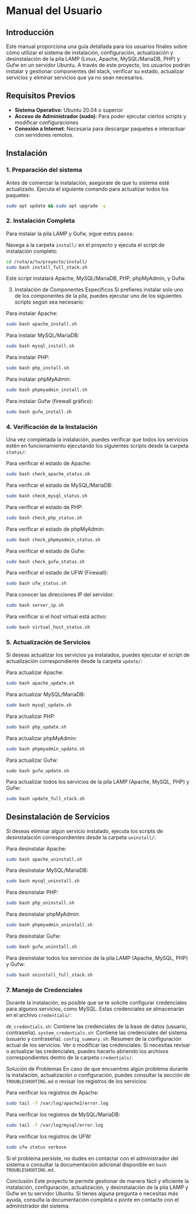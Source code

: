 # Manual del Usuario

## Introducción

Este manual proporciona una guía detallada para los usuarios finales sobre cómo utilizar el sistema de instalación, configuración, actualización y desinstalación de la pila LAMP (Linux, Apache, MySQL/MariaDB, PHP) y Gufw en un servidor Ubuntu.
A través de este proyecto, los usuarios podrán instalar y gestionar componentes del stack, verificar su estado, actualizar servicios y eliminar servicios que ya no sean necesarios.

## Requisitos Previos

- **Sistema Operativo**: Ubuntu 20.04 o superior
- **Acceso de Administrador (sudo)**: Para poder ejecutar ciertos scripts y modificar configuraciones
- **Conexión a Internet**: Necesaria para descargar paquetes e interactuar con servidores remotos.

## Instalación

### 1. Preparación del sistema

Antes de comenzar la instalación, asegúrate de que tu sistema esté actualizado. 
Ejecuta el siguiente comando para actualizar todos los paquetes:

```bash
sudo apt update && sudo apt upgrade -y
```
### 2. Instalación Completa
Para instalar la pila LAMP y Gufw, sigue estos pasos:

Navega a la carpeta ```install/``` en el proyecto y ejecuta el script de instalación completo:
```bash
cd /ruta/a/tu/proyecto/install/
sudo bash install_full_stack.sh
```

Este script instalará Apache, MySQL/MariaDB, PHP, phpMyAdmin, y Gufw.

3. Instalación de Componentes Específicos
Si prefieres instalar solo uno de los componentes de la pila, puedes ejecutar uno de los siguientes scripts según sea necesario:

Para instalar Apache:
```bash
sudo bash apache_install.sh
```
Para instalar MySQL/MariaDB:
```bash
sudo bash mysql_install.sh
```
Para instalar PHP:
```bash
sudo bash php_install.sh
```
Para instalar phpMyAdmin:
```bash
sudo bash phpmyadmin_install.sh
```
Para instalar Gufw (firewall gráfico):
```bash
sudo bash gufw_install.sh
```
### 4. Verificación de la Instalación
Una vez completada la instalación, puedes verificar que todos los servicios estén en funcionamiento ejecutando los siguientes scripts desde la carpeta ```status/```:

Para verificar el estado de Apache:
```bash
sudo bash check_apache_status.sh
```
Para verificar el estado de MySQL/MariaDB:
```bash
sudo bash check_mysql_status.sh
```
Para verificar el estado de PHP:
```bash
sudo bash check_php_status.sh
```
Para verificar el estado de phpMyAdmin:
```bash
sudo bash check_phpmyadmin_status.sh
```
Para verificar el estado de Gufw:
```bash
sudo bash check_gufw_status.sh
```
Para verificar el estado de UFW (Firewall):
```bash
sudo bash ufw_status.sh
```
Para conocer las direcciones IP del servidor:
```bash
sudo bash server_ip.sh
```
Para verificar si el host virtual está activo:
```bash
sudo bash virtual_host_status.sh
```
### 5. Actualización de Servicios
Si deseas actualizar los servicios ya instalados, puedes ejecutar el script de actualización correspondiente desde la carpeta ```update/```:

Para actualizar Apache:
```bash
sudo bash apache_update.sh
```
Para actualizar MySQL/MariaDB:
```bash
sudo bash mysql_update.sh
```
Para actualizar PHP:
```bash
sudo bash php_update.sh
```
Para actualizar phpMyAdmin:
```bash
sudo bash phpmyadmin_update.sh
```
Para actualizar Gufw:
```
sudo bash gufw_update.sh
```
Para actualizar todos los servicios de la pila LAMP (Apache, MySQL, PHP) y Gufw:
```bash
sudo bash update_full_stack.sh
```
## Desinstalación de Servicios
Si deseas eliminar algún servicio instalado, ejecuta los scripts de desinstalación correspondientes desde la carpeta ```uninstall/```:

Para desinstalar Apache:
```bash
sudo bash apache_uninstall.sh
```
Para desinstalar MySQL/MariaDB:
```bash
sudo bash mysql_uninstall.sh
```
Para desinstalar PHP:
```bash
sudo bash php_uninstall.sh
```
Para desinstalar phpMyAdmin:
```bash
sudo bash phpmyadmin_uninstall.sh
```
Para desinstalar Gufw:
```bash
sudo bash gufw_uninstall.sh
```
Para desinstalar todos los servicios de la pila LAMP (Apache, MySQL, PHP) y Gufw:
```bash
sudo bash uninstall_full_stack.sh
```
### 7. Manejo de Credenciales
Durante la instalación, es posible que se te solicite configurar credenciales para algunos servicios, como MySQL. Estas credenciales se almacenarán en el archivo ```credentials/```:

```db_credentials.sh```: Contiene las credenciales de la base de datos (usuario, contraseña).
```system_credentials.sh```: Contiene las credenciales del sistema (usuario y contraseña).
```config_summary.sh```: Resumen de la configuración actual de los servicios.
Ver o modificar las credenciales:
Si necesitas revisar o actualizar las credenciales, puedes hacerlo abriendo los archivos correspondientes dentro de la carpeta ```credentials/```.

Solución de Problemas
En caso de que encuentres algún problema durante la instalación, actualización o configuración, puedes consultar la sección de ```TROUBLESHOOTING.md``` o revisar los registros de los servicios:

Para verificar los registros de Apache:
```bash 
sudo tail -f /var/log/apache2/error.log
```
Para verificar los registros de MySQL/MariaDB:
```bash 
sudo tail -f /var/log/mysql/error.log
```
Para verificar los registros de UFW:
```bash 
sudo ufw status verbose
```
Si el problema persiste, no dudes en contactar con el administrador del sistema o consultar la documentación adicional disponible en ```bash TROUBLESHOOTING.md.```

Conclusión
Este proyecto te permite gestionar de manera fácil y eficiente la instalación, configuración, actualización, y desinstalación de la pila LAMP y Gufw en tu servidor Ubuntu. Si tienes alguna pregunta o necesitas más ayuda, consulta la documentación completa o ponte en contacto con el administrador del sistema.